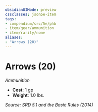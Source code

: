 ```yaml
---
obsidianUIMode: preview
cssclasses: json5e-item
tags:
- compendium/src/5e/phb
- item/gear/ammunition
- item/rarity/none
aliases: 
- "Arrows (20)"
---
```

# Arrows (20)
*Ammunition*  

- **Cost**: 1 gp
- **Weight**: 1.0 lbs.

*Source: SRD 5.1 and the Basic Rules (2014)*